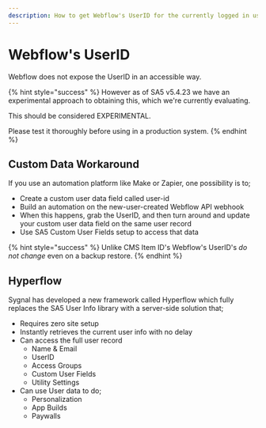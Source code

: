 ```yaml
---
description: How to get Webflow's UserID for the currently logged in user.
---
```


# Webflow's UserID

Webflow does not expose the UserID in an accessible way.&#x20;

{% hint style="success" %}
However as of SA5 v5.4.23 we have an experimental approach to obtaining this, which we're currently evaluating.&#x20;

This should be considered EXPERIMENTAL.&#x20;

Please test it thoroughly before using in a production system.&#x20;
{% endhint %}

## Custom Data Workaround

If you use an automation platform like Make or Zapier, one possibility is to;

* Create a custom user data field called user-id
* Build an automation on the new-user-created Webflow API webhook
* When this happens, grab the UserID, and then turn around and update your custom user data field on the same user record
* Use SA5 Custom User Fields setup to access that data&#x20;

{% hint style="success" %}
Unlike CMS Item ID's Webflow's UserID's _do not change_ even on a backup restore.
{% endhint %}

## Hyperflow

Sygnal has developed a new framework called Hyperflow which fully replaces the SA5 User Info library with a server-side solution that;

* Requires zero site setup&#x20;
* Instantly retrieves the current user info with no delay
* Can access the full user record
  * Name & Email
  * UserID
  * Access Groups
  * Custom User Fields
  * Utility Settings
* Can use User data to do;
  * Personalization
  * App Builds&#x20;
  * Paywalls&#x20;
